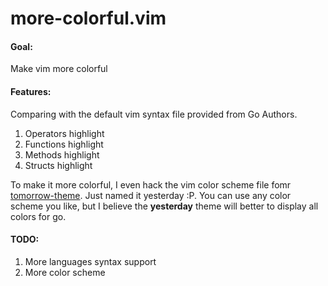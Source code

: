 more-colorful.vim
=================

#### Goal: 
Make vim more colorful

#### Features:
Comparing with the default vim syntax file provided from Go Authors.

1. Operators highlight
2. Functions highlight
3. Methods highlight
4. Structs highlight

To make it more colorful, I even hack the vim color scheme file fomr [tomorrow-theme](https://github.com/chriskempson/tomorrow-theme). Just named it yesterday :P. You can use any color scheme you like, but I believe the **yesterday** theme will better to display all colors for go.

#### TODO:

1. More languages syntax support
2. More color scheme

